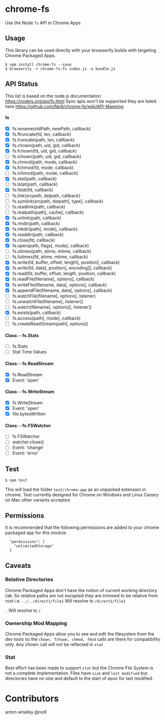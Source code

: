 # chrome-fs
Use the Node `fs` API in Chrome Apps

## Usage 

This library can be used directly with your browserify builds with targeting Chrome Packaged Apps. 

```
$ npm install chrome-fs --save
$ browserify -r chrome-fs:fs index.js -o bundle.js
```

## API Status 

This list is based on the node.js documentation https://nodejs.org/api/fs.html 
Sync apis won't be supported they are listed here https://github.com/No9/chrome-fs/wiki/API-Mapping 

#### fs
- [x] fs.rename(oldPath, newPath, callback)
- [x] fs.ftruncate(fd, len, callback)
- [x] fs.truncate(path, len, callback)
- [x] fs.chown(path, uid, gid, callback)
- [x] fs.fchown(fd, uid, gid, callback)
- [ ] fs.lchown(path, uid, gid, callback)
- [x] fs.chmod(path, mode, callback)
- [x] fs.fchmod(fd, mode, callback)
- [ ] fs.lchmod(path, mode, callback)
- [X] fs.stat(path, callback)
- [ ] fs.lstat(path, callback)
- [x] fs.fstat(fd, callback)
- [ ] fs.link(srcpath, dstpath, callback)
- [ ] fs.symlink(srcpath, dstpath[, type], callback)
- [ ] fs.readlink(path, callback)
- [ ] fs.realpath(path[, cache], callback)
- [x] fs.unlink(path, callback)
- [x] fs.rmdir(path, callback)
- [x] fs.mkdir(path[, mode], callback)
- [x] fs.readdir(path, callback)
- [x] fs.close(fd, callback)
- [x] fs.open(path, flags[, mode], callback)
- [ ] fs.utimes(path, atime, mtime, callback)
- [ ] fs.futimes(fd, atime, mtime, callback)
- [x] fs.write(fd, buffer, offset, length[, position], callback)
- [x] fs.write(fd, data[, position[, encoding]], callback)
- [x] fs.read(fd, buffer, offset, length, position, callback)
- [x] fs.readFile(filename[, options], callback)
- [x] fs.writeFile(filename, data[, options], callback)
- [x] fs.appendFile(filename, data[, options], callback)
- [ ] fs.watchFile(filename[, options], listener)
- [ ] fs.unwatchFile(filename[, listener])
- [ ] fs.watch(filename[, options][, listener])
- [x] fs.exists(path, callback)
- [ ] fs.access(path[, mode], callback)
- [ ] fs.createReadStream(path[, options])

#### Class: - fs.Stats 
- [ ] fs.Stats
- [ ] Stat Time Values

#### Class: - fs.ReadStream 
- [x] fs.ReadStream
- [x] Event: 'open'

#### Class: - fs.WriteStream 
- [x] fs.WriteStream
- [x] Event: 'open'
- [x] file.bytesWritten

#### Class: - fs.FSWatcher 
- [ ] fs.FSWatcher
- [ ] watcher.close()
- [ ] Event: 'change'
- [ ] Event: 'error'

## Test 

```
$ npm test
```

This will load the folder `test/chrome-app` as an unpacked extension in chrome.
Test currently designed for Chrome on Windows and Linux Canary on Mac other variants accepted

## Permissions 

It is recommended that the following permissions are added to your chrome packaged app for this module.

```
  "permissions": [
    "unlimitedStorage"
  ]
```

## Caveats 

### Relative Directories

Chrome Packaged Apps don't have the notion of current working directory ```CWD```.
So relative paths are not escapted they are trimmed to be relative from root 
i.e. 
`../../direct1/file1` Will resolve to `/direct1/file1`

`.` Will resolve to `/`

### Ownership Mod Mapping

Chrome Packaged Apps allow you to see and edit the filesystem from the dev tools so the `chown, fchown, chmod, fmod` calls are there for compatibility only.
Any chown call *will not* be reflected in `stat` 

### Stat 

Best effort has been made to support `stat` but the Chrome File System is not a complete implementation.
Files have `size` and `last modified` but directories have no size and default to the start of epoc for last modified. 

# Contributors 

anton whalley @no9 